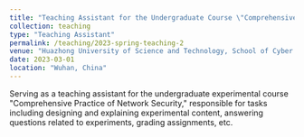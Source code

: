 ```yaml
---
title: "Teaching Assistant for the Undergraduate Course \"Comprehensive Practice of Network Security\""
collection: teaching
type: "Teaching Assistant"
permalink: /teaching/2023-spring-teaching-2
venue: "Huazhong University of Science and Technology, School of Cyber Science and Engineering"
date: 2023-03-01
location: "Wuhan, China"
---
```


Serving as a teaching assistant for the undergraduate experimental course "Comprehensive Practice of Network Security," responsible for tasks including designing and explaining experimental content, answering questions related to experiments, grading assignments, etc.
